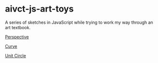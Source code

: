 # aivct-js-art-toys
A series of sketches in JavaScript while trying to work my way through an art textbook.

[Perspective](https://aivct.github.io/aivct-js-art-toys/perspective.html)

[Curve](https://aivct.github.io/aivct-js-art-toys/curve.html)

[Unit Circle](https://aivct.github.io/aivct-js-art-toys/unit_circle.html)

